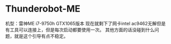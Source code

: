 # Thunderobot-ME
机型：雷神ME i7-9750h GTX1065版本
现在就剩下了网卡intel ac9462无解但是有工具可以连接上，但是每次启动都要使用一次。
其他方面的话没碰到什么问题，就是这个引导有点不稳定。
